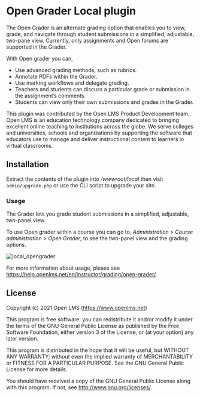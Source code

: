 # Open Grader Local plugin
The Open Grader is an alternate grading option that enables you to view, grade, and navigate through student submissions in a simplified, adjustable, two-pane view.
Currently, only assignments and Open forums are supported in the Grader.

With Open grader you can,
* Use advanced grading methods, such as rubrics.
* Annotate PDFs within the Grader.
* Use marking workflows and delegate grading.
* Teachers and students can discuss a particular grade or submission in the assignment’s comments.
* Students can view only their own submissions and grades in the Grader.

This plugin was contributed by the Open LMS Product Development team. Open LMS is an education technology company
dedicated to bringing excellent online teaching to institutions across the globe.  We serve colleges and universities,
schools and organizations by supporting the software that educators use to manage and deliver instructional content to
learners in virtual classrooms.

## Installation
Extract the contents of the plugin into _/wwwroot/local_ then visit `admin/upgrade.php` or use the CLI script to upgrade your site.

### Usage
The Grader lets you grade student submissions in a simplified, adjustable, two-panel view.

To use Open grader within a course you can go to, *Administration > Course administration > Open Grader*,
to see the two-panel view and the grading options.

![local_opengrader](https://help.openlms.net/wp-content/uploads/2020/05/instructor_joule_grader.png)

For more information about usage, please see https://help.openlms.net/en/instructor/grading/open-grader/

## License
Copyright (c) 2021 Open LMS (https://www.openlms.net)

This program is free software: you can redistribute it and/or modify it under
the terms of the GNU General Public License as published by the Free Software
Foundation, either version 3 of the License, or (at your option) any later
version.

This program is distributed in the hope that it will be useful, but WITHOUT ANY
WARRANTY; without even the implied warranty of MERCHANTABILITY or FITNESS FOR A
PARTICULAR PURPOSE.  See the GNU General Public License for more details.

You should have received a copy of the GNU General Public License along with
this program.  If not, see <http://www.gnu.org/licenses/>.